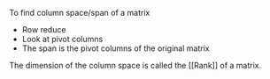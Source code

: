 To find column space/span of a matrix
- Row reduce
- Look at pivot columns
- The span is the pivot columns of the original matrix 

The dimension of the column space is called the [[Rank]] of a matrix. 